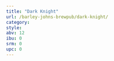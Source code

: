 ```yaml
---
title: "Dark Knight"
url: /barley-johns-brewpub/dark-knight/
category: 
style: 
abv: 12
ibu: 0
srm: 0
upc: 0
---
```


